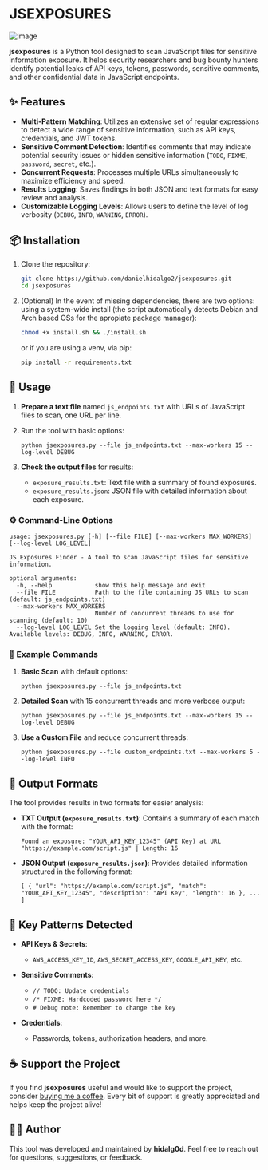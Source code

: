 JSEXPOSURES
===========

![image](https://github.com/user-attachments/assets/f98c981c-13bf-4e04-a77e-fc6801506559)

**jsexposures** is a Python tool designed to scan JavaScript files for sensitive information exposure. It helps security researchers and bug bounty hunters identify potential leaks of API keys, tokens, passwords, sensitive comments, and other confidential data in JavaScript endpoints.

✨ Features
----------

-   **Multi-Pattern Matching**: Utilizes an extensive set of regular expressions to detect a wide range of sensitive information, such as API keys, credentials, and JWT tokens.
-   **Sensitive Comment Detection**: Identifies comments that may indicate potential security issues or hidden sensitive information (`TODO`, `FIXME`, `password`, `secret`, etc.).
-   **Concurrent Requests**: Processes multiple URLs simultaneously to maximize efficiency and speed.
-   **Results Logging**: Saves findings in both JSON and text formats for easy review and analysis.
-   **Customizable Logging Levels**: Allows users to define the level of log verbosity (`DEBUG`, `INFO`, `WARNING`, `ERROR`).

📦 Installation
---------------

1.  Clone the repository:

    ``` bash
    git clone https://github.com/danielhidalgo2/jsexposures.git
    cd jsexposures
    ```

1. (Optional) In the event of missing dependencies, there are two options:
    using a system-wide install (the script automatically detects Debian and Arch based OSs for the apropiate package manager):

    ``` bash
    chmod +x install.sh && ./install.sh
    ```

    or if you are using a venv, via pip:

    ``` bash
    pip install -r requirements.txt
    ```

📝 Usage
--------

1.  **Prepare a text file** named `js_endpoints.txt` with URLs of JavaScript files to scan, one URL per line.

2.  Run the tool with basic options:

    `python jsexposures.py --file js_endpoints.txt --max-workers 15 --log-level DEBUG`

3.  **Check the output files** for results:

    -   `exposure_results.txt`: Text file with a summary of found exposures.
    -   `exposure_results.json`: JSON file with detailed information about each exposure.

### ⚙️ Command-Line Options

```
usage: jsexposures.py [-h] [--file FILE] [--max-workers MAX_WORKERS] [--log-level LOG_LEVEL]

JS Exposures Finder - A tool to scan JavaScript files for sensitive information.

optional arguments:
  -h, --help            show this help message and exit
  --file FILE           Path to the file containing JS URLs to scan (default: js_endpoints.txt)
  --max-workers MAX_WORKERS
                        Number of concurrent threads to use for scanning (default: 10)
  --log-level LOG_LEVEL Set the logging level (default: INFO). Available levels: DEBUG, INFO, WARNING, ERROR.
```

### 📜 Example Commands

1.  **Basic Scan** with default options:

    `python jsexposures.py --file js_endpoints.txt`

2.  **Detailed Scan** with 15 concurrent threads and more verbose output:

    `python jsexposures.py --file js_endpoints.txt --max-workers 15 --log-level DEBUG`

3.  **Use a Custom File** and reduce concurrent threads:

    `python jsexposures.py --file custom_endpoints.txt --max-workers 5 --log-level INFO`

📂 Output Formats
-----------------

The tool provides results in two formats for easier analysis:

-   **TXT Output (`exposure_results.txt`)**: Contains a summary of each match with the format:

    `Found an exposure: "YOUR_API_KEY_12345" (API Key) at URL "https://example.com/script.js" | Length: 16`

-   **JSON Output (`exposure_results.json`)**: Provides detailed information structured in the following format:

    `[
        {
            "url": "https://example.com/script.js",
            "match": "YOUR_API_KEY_12345",
            "description": "API Key",
            "length": 16
        },
        ...
    ]`

📌 Key Patterns Detected
------------------------

-   **API Keys & Secrets**:

    -   `AWS_ACCESS_KEY_ID`, `AWS_SECRET_ACCESS_KEY`, `GOOGLE_API_KEY`, etc.
-   **Sensitive Comments**:

    -   `// TODO: Update credentials`
    -   `/* FIXME: Hardcoded password here */`
    -   `# Debug note: Remember to change the key`
-   **Credentials**:

    -   Passwords, tokens, authorization headers, and more.
      
☕ Support the Project
---------------------

If you find **jsexposures** useful and would like to support the project, consider [buying me a coffee](https://buymeacoffee.com/hidalg0d). Every bit of support is greatly appreciated and helps keep the project alive!

🧑‍💻 Author
------------
This tool was developed and maintained by **hidalg0d**. Feel free to reach out for questions, suggestions, or feedback.
